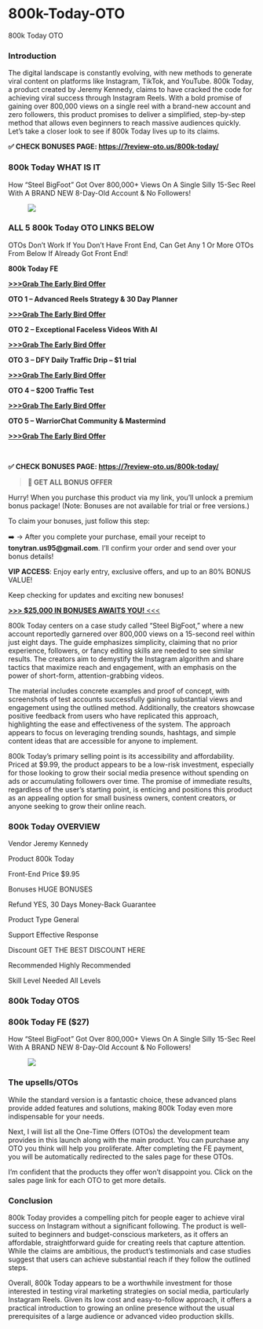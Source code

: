 # 800k-Today-OTO
800k Today OTO
<div class="article-main__content" data-test-id="publishing-text-block">
<h3><span class="">Introduction</span></h3>
</div>
<div class="article-main__content" data-test-id="publishing-text-block">
<p><span class="">The digital landscape is constantly evolving, with new methods to generate viral content on platforms like Instagram, TikTok, and YouTube. 800k Today, a product created by Jeremy Kennedy, claims to have cracked the code for achieving viral success through Instagram Reels. With a bold promise of gaining over 800,000 views on a single reel with a brand-new account and zero followers, this product promises to deliver a simplified, step-by-step method that allows even beginners to reach massive audiences quickly. Let’s take a closer look to see if 800k Today lives up to its claims.</span></p>
<p><strong><span class="font-[700]">✅️ CHECK BONUSES PAGE: <a href="https://7review-oto.us/800k-today/">https://7review-oto.us/800k-today/</a></span></strong></p>
</div>
<div class="article-main__content" data-test-id="publishing-text-block">
<h3><span class="">800k Today WHAT IS IT</span></h3>
</div>
<div class="article-main__content" data-test-id="publishing-text-block">
<p><span class="font-[700]">How “Steel BigFoot” Got Over 800,000+ Views On A Single Silly 15-Sec Reel With A BRAND NEW 8-Day-Old Account &amp; No Followers!</span></p>
</div>
<div class="flex flex-col mt-2" data-test-id="publishing-image-block">
<figure><img class="block w-full lazy-loaded" src="https://media.licdn.com/dms/image/v2/D4D12AQGxiJvu5Ps-XQ/article-inline_image-shrink_1000_1488/article-inline_image-shrink_1000_1488/0/1731091978476?e=2147483647&amp;v=beta&amp;t=EVjQMOlFtot0WYa2EdU5J04nhOR0gS3rqRSUPNafmqI" aria-busy="false" /></figure>
</div>
<div class="article-main__content" data-test-id="publishing-text-block">
<h3><span class="">ALL 5 800k Today OTO LINKS BELOW</span></h3>
</div>
<div class="article-main__content" data-test-id="publishing-text-block">
<p><span class="font-[700]">OTOs Don’t Work If You Don’t Have Front End, Can Get Any 1 Or More OTOs From Below If Already Got Front End!</span></p>
</div>
<div class="article-main__content" data-test-id="publishing-text-block">
<p data-w-id="2fcf4731-478d-add3-1548-979da206eb01" data-wf-id="[&quot;2fcf4731-478d-add3-1548-979da206eb01&quot;]" data-automation-id="dyn-item-post-body-input"><strong data-w-id="58145d7f-2bb1-e14a-4240-eafc450f569b" data-wf-id="[&quot;58145d7f-2bb1-e14a-4240-eafc450f569b&quot;]" data-automation-id="dyn-item-post-body-input">800k Today FE</strong></p>
<p data-w-id="2fcf4731-478d-add3-1548-979da206eb01" data-wf-id="[&quot;2fcf4731-478d-add3-1548-979da206eb01&quot;]" data-automation-id="dyn-item-post-body-input"><a href="https://warriorplus.com/o2/a/cdl3f5l/0/LI" target="_blank" rel="noopener" data-w-id="5228b537-91cf-42c5-8452-38695742c17b" data-wf-id="[&quot;5228b537-91cf-42c5-8452-38695742c17b&quot;]" data-automation-id="dyn-item-post-body-input"><strong data-w-id="ec3dd49e-5f74-0370-6fd0-d5bc006e11b9" data-wf-id="[&quot;ec3dd49e-5f74-0370-6fd0-d5bc006e11b9&quot;]" data-automation-id="dyn-item-post-body-input">&gt;&gt;&gt;Grab The Early Bird Offer</strong></a></p>
<p data-w-id="7529dbd2-1e19-4285-9fff-d27b71a8dc84" data-wf-id="[&quot;7529dbd2-1e19-4285-9fff-d27b71a8dc84&quot;]" data-automation-id="dyn-item-post-body-input"><strong data-w-id="e7d8ef65-b81e-5d34-22ea-fc96287b9eda" data-wf-id="[&quot;e7d8ef65-b81e-5d34-22ea-fc96287b9eda&quot;]" data-automation-id="dyn-item-post-body-input">OTO 1 – Advanced Reels Strategy &amp; 30 Day Planner</strong></p>
<p data-w-id="7529dbd2-1e19-4285-9fff-d27b71a8dc84" data-wf-id="[&quot;7529dbd2-1e19-4285-9fff-d27b71a8dc84&quot;]" data-automation-id="dyn-item-post-body-input"><a href="https://7review-oto.us/800k-today/"><strong data-w-id="ec3dd49e-5f74-0370-6fd0-d5bc006e11b9" data-wf-id="[&quot;ec3dd49e-5f74-0370-6fd0-d5bc006e11b9&quot;]" data-automation-id="dyn-item-post-body-input">&gt;&gt;&gt;Grab The Early Bird Offer</strong></a></p>
<p data-w-id="3156df3c-eef1-9df3-1076-6efb72ae6096" data-wf-id="[&quot;3156df3c-eef1-9df3-1076-6efb72ae6096&quot;]" data-automation-id="dyn-item-post-body-input"><strong data-w-id="1e111304-ba19-c4ba-19ed-e668fb5fc94b" data-wf-id="[&quot;1e111304-ba19-c4ba-19ed-e668fb5fc94b&quot;]" data-automation-id="dyn-item-post-body-input">OTO 2 – Exceptional Faceless Videos With AI</strong></p>
<p data-w-id="3156df3c-eef1-9df3-1076-6efb72ae6096" data-wf-id="[&quot;3156df3c-eef1-9df3-1076-6efb72ae6096&quot;]" data-automation-id="dyn-item-post-body-input"><a href="https://7review-oto.us/800k-today/"><strong data-w-id="ec3dd49e-5f74-0370-6fd0-d5bc006e11b9" data-wf-id="[&quot;ec3dd49e-5f74-0370-6fd0-d5bc006e11b9&quot;]" data-automation-id="dyn-item-post-body-input">&gt;&gt;&gt;Grab The Early Bird Offer</strong></a></p>
<p data-w-id="f87806fe-d3f8-0fad-1fcf-668297adbdc9" data-wf-id="[&quot;f87806fe-d3f8-0fad-1fcf-668297adbdc9&quot;]" data-automation-id="dyn-item-post-body-input"><strong data-w-id="f375ec2c-2ca6-8714-6200-4e515e238d7a" data-wf-id="[&quot;f375ec2c-2ca6-8714-6200-4e515e238d7a&quot;]" data-automation-id="dyn-item-post-body-input">OTO 3 – DFY Daily Traffic Drip – $1 trial</strong></p>
<p data-w-id="f87806fe-d3f8-0fad-1fcf-668297adbdc9" data-wf-id="[&quot;f87806fe-d3f8-0fad-1fcf-668297adbdc9&quot;]" data-automation-id="dyn-item-post-body-input"><a href="https://7review-oto.us/800k-today/"><strong data-w-id="ec3dd49e-5f74-0370-6fd0-d5bc006e11b9" data-wf-id="[&quot;ec3dd49e-5f74-0370-6fd0-d5bc006e11b9&quot;]" data-automation-id="dyn-item-post-body-input">&gt;&gt;&gt;Grab The Early Bird Offer</strong></a></p>
<p data-w-id="7c5d9026-4b00-8a5e-ac5e-2d0fb033fc4c" data-wf-id="[&quot;7c5d9026-4b00-8a5e-ac5e-2d0fb033fc4c&quot;]" data-automation-id="dyn-item-post-body-input"><strong data-w-id="a8210922-8103-de48-13d9-310ff36316a6" data-wf-id="[&quot;a8210922-8103-de48-13d9-310ff36316a6&quot;]" data-automation-id="dyn-item-post-body-input">OTO 4 – $200 Traffic Test</strong></p>
<p data-w-id="7c5d9026-4b00-8a5e-ac5e-2d0fb033fc4c" data-wf-id="[&quot;7c5d9026-4b00-8a5e-ac5e-2d0fb033fc4c&quot;]" data-automation-id="dyn-item-post-body-input"><a href="https://7review-oto.us/800k-today/"><strong data-w-id="ec3dd49e-5f74-0370-6fd0-d5bc006e11b9" data-wf-id="[&quot;ec3dd49e-5f74-0370-6fd0-d5bc006e11b9&quot;]" data-automation-id="dyn-item-post-body-input">&gt;&gt;&gt;Grab The Early Bird Offer</strong></a></p>
<p data-w-id="4d652aa2-ee69-860d-d52e-0d96b05c5f28" data-wf-id="[&quot;4d652aa2-ee69-860d-d52e-0d96b05c5f28&quot;]" data-automation-id="dyn-item-post-body-input"><strong data-w-id="94e564fe-66c8-a28c-d6a4-8b1f7df7df8d" data-wf-id="[&quot;94e564fe-66c8-a28c-d6a4-8b1f7df7df8d&quot;]" data-automation-id="dyn-item-post-body-input">OTO 5 – WarriorChat Community &amp; Mastermind</strong></p>
<p data-w-id="4d652aa2-ee69-860d-d52e-0d96b05c5f28" data-wf-id="[&quot;4d652aa2-ee69-860d-d52e-0d96b05c5f28&quot;]" data-automation-id="dyn-item-post-body-input"><a href="https://7review-oto.us/800k-today/"><strong data-w-id="ec3dd49e-5f74-0370-6fd0-d5bc006e11b9" data-wf-id="[&quot;ec3dd49e-5f74-0370-6fd0-d5bc006e11b9&quot;]" data-automation-id="dyn-item-post-body-input">&gt;&gt;&gt;Grab The Early Bird Offer</strong></a></p>
</div>
<div class="article-main__content" data-test-id="publishing-text-block">
<p>&nbsp;</p>
</div>
<div class="article-main__content" data-test-id="publishing-text-block">
<p><strong><span class="font-[700]">✅️ CHECK BONUSES PAGE: <a href="https://7review-oto.us/800k-today/">https://7review-oto.us/800k-today/</a></span></strong></p>
</div>
<div class="article-main__content" data-test-id="publishing-text-block">
<blockquote>
<p><strong>🔔 GET ALL BONUS OFFER</strong></p>
</blockquote>
<p>Hurry! When you purchase this product via my link, you’ll unlock a premium bonus package! (Note: Bonuses are not available for trial or free versions.)</p>
<p>To claim your bonuses, just follow this step:</p>
<p>➡️ → After you complete your purchase, email your receipt to <strong><a rel="noopener">tonytran.us95@gmail.com</a></strong>. I’ll confirm your order and send over your bonus details!</p>
<p><strong>VIP ACCESS</strong>: Enjoy early entry, exclusive offers, and up to an 80% BONUS VALUE!</p>
<p>Keep checking for updates and exciting new bonuses!</p>
<p><a href="https://oto-bundle.webflow.io/posts/total-15k-bonuses-for-you"><strong>&gt;&gt;&gt; $25,000 IN BONUSES AWAITS YOU!</strong> &lt;&lt;&lt;</a></p>
</div>
<div class="article-main__content" data-test-id="publishing-text-block">
<p><span class="">800k Today centers on a case study called “Steel BigFoot,” where a new account reportedly garnered over 800,000 views on a 15-second reel within just eight days. The guide emphasizes simplicity, claiming that no prior experience, followers, or fancy editing skills are needed to see similar results. The creators aim to demystify the Instagram algorithm and share tactics that maximize reach and engagement, with an emphasis on the power of short-form, attention-grabbing videos.</span></p>
</div>
<div class="article-main__content" data-test-id="publishing-text-block">
<p><span class="">The material includes concrete examples and proof of concept, with screenshots of test accounts successfully gaining substantial views and engagement using the outlined method. Additionally, the creators showcase positive feedback from users who have replicated this approach, highlighting the ease and effectiveness of the system. The approach appears to focus on leveraging trending sounds, hashtags, and simple content ideas that are accessible for anyone to implement.</span></p>
</div>
<div class="article-main__content" data-test-id="publishing-text-block">
<p><span class="">800k Today’s primary selling point is its accessibility and affordability. Priced at $9.99, the product appears to be a low-risk investment, especially for those looking to grow their social media presence without spending on ads or accumulating followers over time. The promise of immediate results, regardless of the user’s starting point, is enticing and positions this product as an appealing option for small business owners, content creators, or anyone seeking to grow their online reach.</span></p>
</div>
<div class="article-main__content" data-test-id="publishing-text-block">
<h3><span class="">800k Today OVERVIEW</span></h3>
</div>
<div class="article-main__content" data-test-id="publishing-text-block">
<p><span class="">Vendor Jeremy Kennedy</span></p>
</div>
<div class="article-main__content" data-test-id="publishing-text-block">
<p><span class="">Product 800k Today</span></p>
</div>
<div class="article-main__content" data-test-id="publishing-text-block">
<p><span class="">Front-End Price $9.95</span></p>
</div>
<div class="article-main__content" data-test-id="publishing-text-block">
<p><span class="">Bonuses HUGE BONUSES</span></p>
</div>
<div class="article-main__content" data-test-id="publishing-text-block">
<p><span class="">Refund YES, 30 Days Money-Back Guarantee</span></p>
</div>
<div class="article-main__content" data-test-id="publishing-text-block">
<p><span class="">Product Type General </span></p>
</div>
<div class="article-main__content" data-test-id="publishing-text-block">
<p><span class="">Support Effective Response</span></p>
</div>
<div class="article-main__content" data-test-id="publishing-text-block">
<p><span class="">Discount GET THE BEST DISCOUNT HERE</span></p>
</div>
<div class="article-main__content" data-test-id="publishing-text-block">
<p><span class="">Recommended Highly Recommended</span></p>
</div>
<div class="article-main__content" data-test-id="publishing-text-block">
<p><span class="">Skill Level Needed All Levels</span></p>
</div>
<div class="article-main__content" data-test-id="publishing-text-block">
<h3><span class="">800k Today OTOS</span></h3>
</div>
<div class="article-main__content" data-test-id="publishing-text-block">
<h3><span class="">800k Today FE ($27)</span></h3>
</div>
<div class="article-main__content" data-test-id="publishing-text-block">
<p><span class="font-[700]">How “Steel BigFoot” Got Over 800,000+ Views On A Single Silly 15-Sec Reel With A BRAND NEW 8-Day-Old Account &amp; No Followers!</span></p>
</div>
<figure><img class="block w-full lazy-loaded" src="https://media.licdn.com/dms/image/v2/D4D12AQFu-5F9mpc10w/article-inline_image-shrink_400_744/article-inline_image-shrink_400_744/0/1731091814153?e=2147483647&amp;v=beta&amp;t=TWa2VZkqCqPsvRvnioKBiGfI9y4N4j9MH8sazSlzH4A" aria-busy="false" /></figure>
<div class="article-main__content" data-test-id="publishing-text-block">
<h3><span class="">The upsells/OTOs</span></h3>
</div>
<div class="article-main__content" data-test-id="publishing-text-block">
<p><span class="">While the standard version is a fantastic choice, these advanced plans provide added features and solutions, making 800k Today even more indispensable for your needs.</span></p>
</div>
<div class="article-main__content" data-test-id="publishing-text-block">
<p><span class="">Next, I will list all the One-Time Offers (OTOs) the development team provides in this launch along with the main product. You can purchase any OTO you think will help you proliferate. After completing the FE payment, you will be automatically redirected to the sales page for these OTOs.</span></p>
</div>
<div class="article-main__content" data-test-id="publishing-text-block">
<p><span class="">I’m confident that the products they offer won’t disappoint you. Click on the sales page link for each OTO to get more details.</span></p>
</div>
<div class="article-main__content" data-test-id="publishing-text-block">
<h3><span class="">Conclusion</span></h3>
</div>
<div class="article-main__content" data-test-id="publishing-text-block">
<p><span class="">800k Today provides a compelling pitch for people eager to achieve viral success on Instagram without a significant following. The product is well-suited to beginners and budget-conscious marketers, as it offers an affordable, straightforward guide for creating reels that capture attention. While the claims are ambitious, the product’s testimonials and case studies suggest that users can achieve substantial reach if they follow the outlined steps.</span></p>
</div>
<div class="article-main__content" data-test-id="publishing-text-block">
<p><span class="">Overall, 800k Today appears to be a worthwhile investment for those interested in testing viral marketing strategies on social media, particularly Instagram Reels. Given its low cost and easy-to-follow approach, it offers a practical introduction to growing an online presence without the usual prerequisites of a large audience or advanced video production skills.</span></p>
</div>
